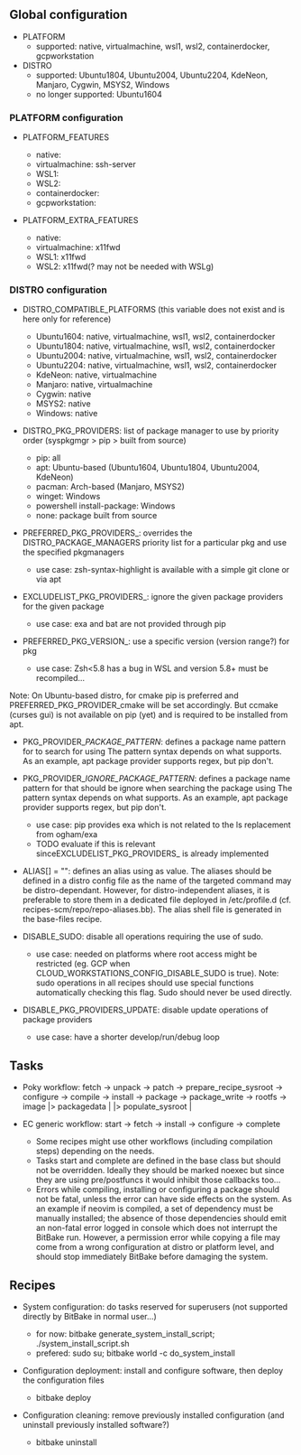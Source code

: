 ## Global configuration

* PLATFORM
  - supported: native, virtualmachine, wsl1, wsl2, containerdocker, gcpworkstation
* DISTRO
  - supported: Ubuntu1804, Ubuntu2004, Ubuntu2204, KdeNeon, Manjaro, Cygwin, MSYS2, Windows
  - no longer supported: Ubuntu1604

### PLATFORM configuration

* PLATFORM_FEATURES
    - native:
    - virtualmachine: ssh-server
    - WSL1:
    - WSL2:
    - containerdocker:
    - gcpworkstation:

* PLATFORM_EXTRA_FEATURES
    - native:
    - virtualmachine: x11fwd
    - WSL1: x11fwd
    - WSL2: x11fwd(? may not be needed with WSLg)

### DISTRO configuration

* DISTRO_COMPATIBLE_PLATFORMS (this variable does not exist and is here only for reference)
    - Ubuntu1604: native, virtualmachine, wsl1, wsl2, containerdocker
    - Ubuntu1804: native, virtualmachine, wsl1, wsl2, containerdocker
    - Ubuntu2004: native, virtualmachine, wsl1, wsl2, containerdocker
    - Ubuntu2204: native, virtualmachine, wsl1, wsl2, containerdocker
    - KdeNeon: native, virtualmachine
    - Manjaro: native, virtualmachine
    - Cygwin: native
    - MSYS2: native
    - Windows: native

* DISTRO_PKG_PROVIDERS: list of package manager to use by priority order (syspkgmgr > pip > built from source)
    - pip: all
    - apt: Ubuntu-based (Ubuntu1604, Ubuntu1804, Ubuntu2004, KdeNeon)
    - pacman: Arch-based (Manjaro, MSYS2)
    - winget: Windows
    - powershell install-package: Windows
    - none: package built from source

* PREFERRED_PKG_PROVIDERS_<pkg>: overrides the DISTRO_PACKAGE_MANAGERS priority list for a particular pkg and use the specified pkgmanagers
    - use case: zsh-syntax-highlight is available with a simple git clone or via apt

* EXCLUDELIST_PKG_PROVIDERS_<pkg>: ignore the given package providers for the given package
  - use case: exa and bat are not provided through pip

* PREFERRED_PKG_VERSION_<pkg>: use a specific version (version range?) for pkg
    - use case: Zsh<5.8 has a bug in WSL and version 5.8+ must be recompiled...

Note: On Ubuntu-based distro, for cmake pip is preferred and PREFERRED_PKG_PROVIDER_cmake will be set accordingly.
      But ccmake (curses gui) is not available on pip (yet) and is required to be installed from apt.

* PKG_PROVIDER_<pkgprov>_PACKAGE_PATTERN_<pkg>: defines a package name pattern for <pkg> to search for using <pkgprov>
  The pattern syntax depends on what <pkg> supports. As an example, apt package provider supports regex, but pip don't.

* PKG_PROVIDER_<pkgprov>_IGNORE_PACKAGE_PATTERN_<pkg>: defines a package name pattern for <pkg> that should be ignore when searching the package using <pkgprov>
  The pattern syntax depends on what <pkg> supports. As an example, apt package provider supports regex, but pip don't.
  - use case: pip provides exa which is not related to the ls replacement from ogham/exa
  - TODO evaluate if this is relevant sinceEXCLUDELIST_PKG_PROVIDERS_<pkg> is already implemented

* ALIAS[<aliasname>] = "<command>": defines an alias <aliasname> using <command> as value.
  The aliases should be defined in a distro config file as the name of the targeted
  command may be distro-dependant.
  However, for distro-independent aliases, it is preferable to store them in a dedicated file deployed in
  <ec-install-dir>/etc/profile.d (cf. recipes-scm/repo/repo-aliases.bb).
  The alias shell file is generated in the base-files recipe.

* DISABLE_SUDO: disable all operations requiring the use of sudo.
  - use case: needed on platforms where root access might be restricted (eg. GCP when CLOUD_WORKSTATIONS_CONFIG_DISABLE_SUDO is true).
Note: sudo operations in all recipes should use special functions automatically checking this flag. Sudo should never be used directly.

* DISABLE_PKG_PROVIDERS_UPDATE: disable update operations of package providers
  - use case: have a shorter develop/run/debug loop

## Tasks

* Poky workflow:
fetch -> unpack -> patch -> prepare_recipe_sysroot -> configure -> compile -> install -> package          -> package_write -> rootfs -> image
                                                                                      |> packagedata      |
                                                                                      |> populate_sysroot |

* EC generic workflow:
  start -> fetch -> install -> configure -> complete
  * Some recipes might use other workflows (including compilation steps)
    depending on the needs.
  * Tasks start and complete are defined in the base class but should not be
    overridden. Ideally they should be marked noexec but since they are using
    pre/postfuncs it would inhibit those callbacks too...
  * Errors while compiling, installing or configuring a package should not be
    fatal, unless the error can have side effects on the system. As an example
    if neovim is compiled, a set of dependency must be manually installed; the
    absence of those dependencies should emit an non-fatal error logged in
    console which does not interrupt the BitBake run. However, a permission
    error while copying a file may come from a wrong configuration at distro or
    platform level, and should stop immediately BitBake before damaging the
    system.

## Recipes

* System configuration: do tasks reserved for superusers (not supported directly by BitBake in normal user...)
    - for now: bitbake generate_system_install_script; ./system_install_script.sh
    - prefered: sudo su; bitbake world -c do_system_install

* Configuration deployment: install and configure software, then deploy the configuration files
    - bitbake deploy

* Configuration cleaning: remove previously installed configuration (and uninstall previously installed software?)
    - bitbake uninstall
